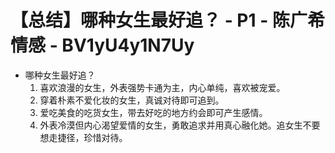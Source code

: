 # 【总结】哪种女生最好追？ - P1 - 陈广希情感 - BV1yU4y1N7Uy

-   哪种女生最好追？
    1.  喜欢浪漫的女生，外表强势卡通为主，内心单纯，喜欢被宠爱。
    2.  穿着朴素不爱化妆的女生，真诚对待即可追到。
    3.  爱吃美食的吃货女生，带去好吃的地方约会即可产生感情。
    4.  外表冷漠但内心渴望爱情的女生，勇敢追求并用真心融化她。追女生不要想走捷径，珍惜对待。
